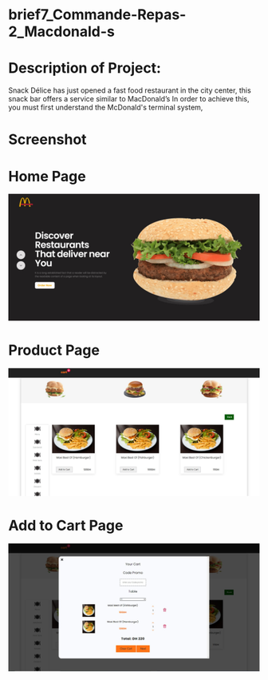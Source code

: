 # brief7_Commande-Repas-2_Macdonald-s

# Description of Project:

Snack Délice has just opened a fast food restaurant in the city center, this snack bar offers a service similar to MacDonald’s In order to achieve this, you must first understand the McDonald's terminal system,

# Screenshot

# Home Page
![](https://github.com/taoufiqq/brief7_Commande-Repas-2_Macdonald-s/blob/main/Screenshot/Macdo.jpg)

# Product Page
![](https://github.com/taoufiqq/brief7_Commande-Repas-2_Macdonald-s/blob/main/Screenshot/Product.jpg)

# Add to Cart Page
![](https://github.com/taoufiqq/brief7_Commande-Repas-2_Macdonald-s/blob/main/Screenshot/addToCart.jpg)
